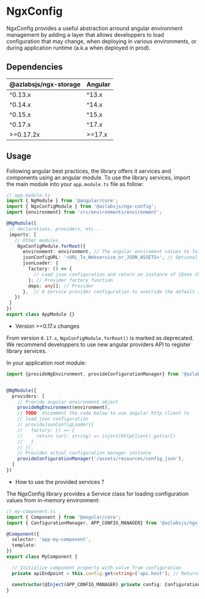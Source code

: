 # NgxConfig

NgxConfig provides a useful abstraction arround angular environment management by adding a layer that allows developpers to load configuration that may change, when deploying in various environments, or during application runtime (a.k.a when deployed in prod).

## Dependencies

| @azlabsjs/ngx-storage   | Angular              |
| ----------------------- | -------------------- |
| ^0.13.x                 | ^13.x                |
| ^0.14.x                 | ^14.x                |
| ^0.15.x                 | ^15.x                |
| ^0.17.x                 | ^17.x                |
| >=0.17.2x               | >=17.x || < 20.0.0   |

## Usage

Following angular best practices, the library offers it services and components using an angular module. To use the library services, import the main module into your `app.module.ts` file as follow:

```ts
// app.module.ts
import { NgModule } from '@angular/core';
import { NgxConfigModule } from '@azlabsjs/ngx-config';
import {environment} from 'src/environments/environment';

@NgModule({
 // declarations, providers, etc...
 imports: [
   // Other modules
    NgxConfigModule.forRoot({
      environment: environment, // The angular enviroment values to fallback to if not JSON configuration are provided
      jsonConfigURL: '<URL_To_Webservice_or_JSON_ASSETS>', // Optional
      jsonLoader: {
        factory: () => {
          // Load json configuration and return an instance of {@see JSONConfigLoader} type
        }; // Provider factory function
        deps: any[]; // Provider
      },  // A Service provider configuration to override the default JSON loader
   })
 ]
})
export class AppModule {}
```

- Version >=0.17.x changes

From version `0.17.x`, `NgxConfigModule.forRoot()` is marked as deprecated. We recommend developpers to use new angular providers API to register library services.

In your application root module:

```ts
import {provideNgEnvironment, provideConfigurationManager} from '@azlabsjs/ngx-config';


@NgModule({
  providers: [
    // Provide angular environment object
    provideNgEnvironment(environment),
    // TODO: Uncomment the code below to use angular http client to
    // load json configuration
    // provideJsonConfigLoader({
    //   factory: () => {
    //     return (url: string) => inject(HttpClient).get(url)
    //   }
    // }),
    // Provides actual configuration manager instance
    provideConfigurationManager('/assets/resources/config.json'),
  ]
})
```

- How to use the provided services ?

The NgxConfig library provides a Service class for loading configuration values from in-memory environment:

```ts
// my-component.ts
import { Component } from '@angular/core';
import { ConfigurationManager, APP_CONFIG_MANAGER} from '@azlabsjs/ngx-config';

@Component({
  selector: 'app-my-component',
  template:
})
export class MyComponent {

  // Initialize component property with value from configuration
  private apiEndpoint = this.config.get<string>('api.host'); // Returns a string value pointing to the endpoint API

  constructor(@Inject(APP_CONFIG_MANAGER) private config: ConfigurationManager) {}
}
```
